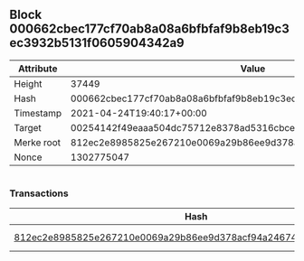 ## Block 000662cbec177cf70ab8a08a6bfbfaf9b8eb19c3ec3932b5131f0605904342a9

Attribute | Value
--- | ---
Height | 37449
Hash | 000662cbec177cf70ab8a08a6bfbfaf9b8eb19c3ec3932b5131f0605904342a9
Timestamp | 2021-04-24T19:40:17+00:00
Target | 00254142f49eaaa504dc75712e8378ad5316cbcead634704b3734b6271167cc4
Merke root | 812ec2e8985825e267210e0069a29b86ee9d378acf94a2467417825605dd5732
Nonce | 1302775047

```

```

### Transactions

Hash | Amount
--- | ---
[812ec2e8985825e267210e0069a29b86ee9d378acf94a2467417825605dd5732](812ec2e8985825e267210e0069a29b86ee9d378acf94a2467417825605dd5732.md) | 10.00000000 SKEPTI 

